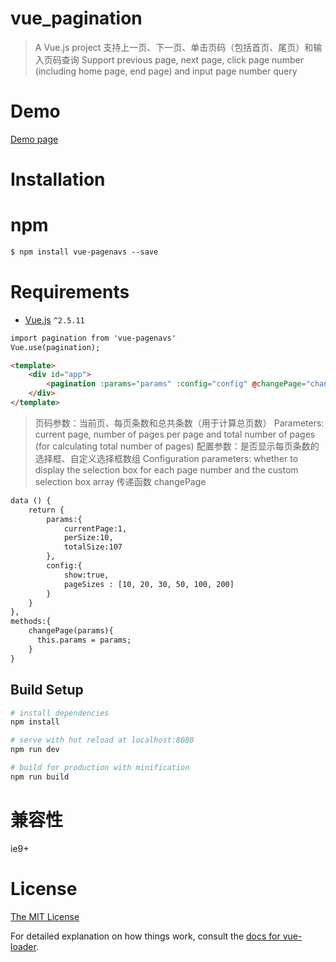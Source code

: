 # vue_pagination

> A Vue.js project
> 支持上一页、下一页、单击页码（包括首页、尾页）和输入页码查询
> Support previous page, next page, click page number (including home page, end page) and input page number query

# Demo

[Demo page](https://zhangmin521.github.io/vue_pagination/index.html)

# Installation
# npm

```html
$ npm install vue-pagenavs --save
```


# Requirements

- [Vue.js](https://github.com/vuejs/vue) `^2.5.11`

```html
import pagination from 'vue-pagenavs'
Vue.use(pagination);

<template>
	<div id="app">
		<pagination :params="params" :config="config" @changePage="changePage"></pagination>
	</div>
</template>

```

> 页码参数：当前页、每页条数和总共条数（用于计算总页数）
> Parameters: current page, number of pages per page and total number of pages (for calculating total number of pages)
> 配置参数：是否显示每页条数的选择框、自定义选择框数组
> Configuration parameters: whether to display the selection box for each page number and the custom selection box array
> 传递函数 changePage

```html
data () {
    return {
        params:{
            currentPage:1,
            perSize:10,
            totalSize:107
        },
        config:{
            show:true,
            pageSizes : [10, 20, 30, 50, 100, 200]
        }
    }
},
methods:{
    changePage(params){
      this.params = params;
    }
}

```

## Build Setup

``` bash
# install dependencies
npm install

# serve with hot reload at localhost:8080
npm run dev

# build for production with minification
npm run build
```

# 兼容性
  ie9+

# License

[The MIT License](http://opensource.org/licenses/MIT)

For detailed explanation on how things work, consult the [docs for vue-loader](http://vuejs.github.io/vue-loader).
